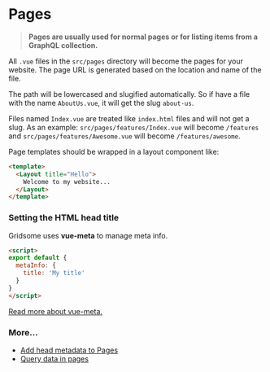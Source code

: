 # Pages

> **Pages are usually used for normal pages or for listing items from a GraphQL collection.**

All `.vue` files in the `src/pages` directory will become the pages for your
website. The page URL is generated based on the location and name of the file.

The path will be lowercased and slugified automatically. So if have a file with
the name `AboutUs.vue`, it will get the slug `about-us`. 

Files named `Index.vue` are treated like `index.html` files and will not get a slug. As an example:
`src/pages/features/Index.vue` will become `/features` and
`src/pages/features/Awesome.vue` will become `/features/awesome`.

Page templates should be wrapped in a layout component like:

```html
<template>
  <Layout title="Hello">
    Welcome to my website...
  </Layout>
</template>
```

### Setting the HTML head title

Gridsome uses **vue-meta** to manage meta info.

```html
<script>
export default {
  metaInfo: {
    title: 'My title'
  }
}
</script>
```

[Read more about vue-meta.](https://github.com/declandewet/vue-meta)


### More...

- [Add head metadata to Pages](/docs/head)
- [Query data in pages](/docs/data-query-data)
